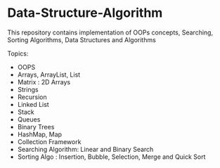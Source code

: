 # Data-Structure-Algorithm

This repository contains implementation of OOPs concepts, Searching, Sorting Algorithms, Data Structures and Algorithms 

Topics:
- OOPS
- Arrays, ArrayList, List
- Matrix : 2D Arrays
- Strings
- Recursion
- Linked List
- Stack
- Queues
- Binary Trees
- HashMap, Map
- Collection Framework
- Searching Algorithm: Linear and Binary Search
- Sorting Algo : Insertion, Bubble, Selection, Merge and Quick Sort
